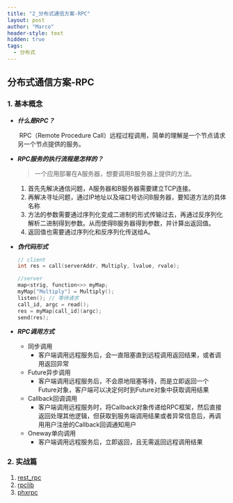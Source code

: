 ```yaml
---
title: "2_分布式通信方案-RPC"
layout: post
author: "Marco"
header-style: text
hidden: true
tags:
  - 分布式
---
```


## 分布式通信方案-RPC

### 1. 基本概念

- ***什么是RPC？***

  ​	RPC（Remote Procedure Call）远程过程调用，简单的理解是一个节点请求另一个节点提供的服务。

- ***RPC服务的执行流程是怎样的？***

  > 一个应用部署在A服务器，想要调用B服务器上提供的方法。

  1. 首先先解决通信问题，A服务器和B服务器需要建立TCP连接。
  2. 再解决寻址问题，通过IP地址以及端口号访问B服务器，要知道方法的具体名称
  3. 方法的参数需要通过序列化变成二进制的形式传输过去，再通过反序列化解析二进制得到参数。从而使得B服务器得到参数，并计算出返回值。
  4. 返回值也需要通过序列化和反序列化传送给A。

- ***伪代码形式***

  ```c++
  // client
  int res = call(serverAddr, Multiply, lvalue, rvale);
  
  //server
  map<strig, function<>> myMap;
  myMap["Multiply"] = Multiply();
  listen(); // 等待请求
  call_id, argc = read();
  res = myMap[call_id](argc);
  send(res);
  ```

- ***RPC调用方式***

  - 同步调用
    - 客户端调用远程服务后，会一直阻塞直到远程调用返回结果，或者调用返回异常
  - Future异步调用
    - 客户端调用远程服务后，不会原地阻塞等待，而是立即返回一个Future对象，客户端可以决定何时到Future对象中获取调用结果
  - Callback回调调用
    - 客户端调用远程服务时，将Callback对象传递给RPC框架，然后直接返回处理其他逻辑，但获取到服务端调用结果或者异常信息后，再调用用户注册的Callback回调通知用户
  - Oneway单向调用
    - 客户端调用远程服务后，立即返回，且无需返回远程调用结果

### 2. 实战篇

1. [rest_rpc](https://github.com/qicosmos/rest_rpc)
2. [rpclib](https://github.com/rpclib/rpclib)
3. [phxrpc](https://github.com/Tencent/phxrpc)


